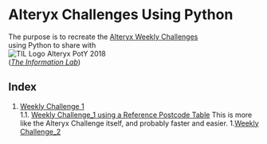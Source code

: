 # Alteryx Challenges Using Python
The purpose is to recreate the [Alteryx Weekly Challenges](https://community.alteryx.com/t5/Weekly-Challenge/Weekly-Challenge-Index-amp-Welcome/td-p/48275)  
using Python to share with  
![TIL Logo Alteryx PotY 2018](https://www.theinformationlab.co.uk/wp-content/uploads/2016/01/Alteryx-PotY-Colour@0.5x-e1528189341933.png)  
(*[The Information Lab](https://theinformationlab.co.uk/)*)

## Index

1. [Weekly Challenge 1](WC_01.ipynb)  
1.1. [Weekly Challenge_1 using a Reference Postcode Table](WC_01-with_master_range.ipynb) This is more like the Alteryx Challenge itself, and probably faster and easier.
1.[Weekly Challenge_2](WC_02.ipynb)
